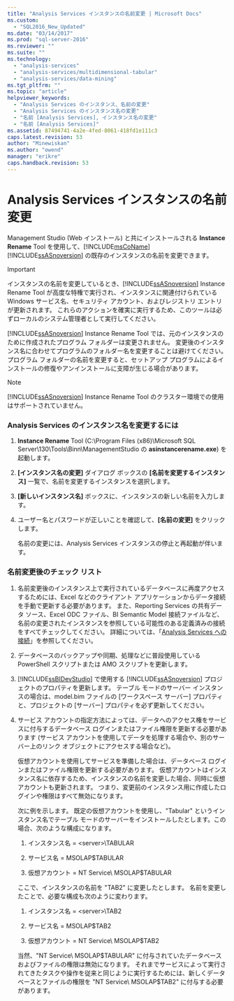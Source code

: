 ```yaml
---
title: "Analysis Services インスタンスの名前変更 | Microsoft Docs"
ms.custom: 
  - "SQL2016_New_Updated"
ms.date: "03/14/2017"
ms.prod: "sql-server-2016"
ms.reviewer: ""
ms.suite: ""
ms.technology: 
  - "analysis-services"
  - "analysis-services/multidimensional-tabular"
  - "analysis-services/data-mining"
ms.tgt_pltfrm: ""
ms.topic: "article"
helpviewer_keywords: 
  - "Analysis Services のインスタンス、名前の変更"
  - "Analysis Services のインスタンス名の変更"
  - "名前 [Analysis Services], インスタンス名の変更"
  - "名前 [Analysis Services]"
ms.assetid: 87494741-4a2e-4fed-8061-418fd1e111c3
caps.latest.revision: 53
author: "Minewiskan"
ms.author: "owend"
manager: "erikre"
caps.handback.revision: 53
---
```

# Analysis Services インスタンスの名前変更
  Management Studio (Web インストール) と共にインストールされる **Instance Rename** Tool を使用して、[!INCLUDE[msCoName](../../includes/msconame-md.md)] [!INCLUDE[ssASnoversion](../../includes/ssasnoversion-md.md)] の既存のインスタンスの名前を変更できます。  
  
> [!IMPORTANT]  
>  インスタンスの名前を変更しているとき、[!INCLUDE[ssASnoversion](../../includes/ssasnoversion-md.md)] Instance Rename Tool が高度な特権で実行され、インスタンスに関連付けられている Windows サービス名、セキュリティ アカウント、およびレジストリ エントリが更新されます。 これらのアクションを確実に実行するため、このツールは必ずローカルのシステム管理者として実行してください。  
  
 [!INCLUDE[ssASnoversion](../../includes/ssasnoversion-md.md)] Instance Rename Tool では、元のインスタンスのために作成されたプログラム フォルダーは変更されません。 変更後のインスタンス名に合わせてプログラムのフォルダー名を変更することは避けてください。 プログラム フォルダーの名前を変更すると、セットアップ プログラムによるインストールの修復やアンインストールに支障が生じる場合があります。  
  
> [!NOTE]  
>  [!INCLUDE[ssASnoversion](../../includes/ssasnoversion-md.md)] Instance Rename Tool のクラスター環境での使用はサポートされていません。  
  
### Analysis Services のインスタンス名を変更するには  
  
1.  **Instance Rename** Tool (C:\Program Files (x86)\Microsoft SQL Server\130\Tools\Binn\ManagementStudio の **asinstancerename.exe**) を起動します。  
  
2.  **[インスタンス名の変更]** ダイアログ ボックスの **[名前を変更するインスタンス]** 一覧で、名前を変更するインスタンスを選択します。  
  
3.  **[新しいインスタンス名]** ボックスに、インスタンスの新しい名前を入力します。  
  
4.  ユーザー名とパスワードが正しいことを確認して、**[名前の変更]** をクリックします。  
  
     名前の変更には、Analysis Services インスタンスの停止と再起動が伴います。  
  
### 名前変更後のチェック リスト  
  
1.  名前変更後のインスタンス上で実行されているデータベースに再度アクセスするためには、Excel などのクライアント アプリケーションからデータ接続を手動で更新する必要があります。 また、Reporting Services の共有データ ソース、Excel ODC ファイル、BI Semantic Model 接続ファイルなど、名前の変更されたインスタンスを参照している可能性のある定義済みの接続をすべてチェックしてください。 詳細については、「[Analysis Services への接続](../../analysis-services/instances/connect-to-analysis-services.md)」を参照してください。  
  
2.  データベースのバックアップや同期、処理などに普段使用している PowerShell スクリプトまたは AMO スクリプトを更新します。  
  
3.  [!INCLUDE[ssBIDevStudio](../../includes/ssbidevstudio-md.md)] で使用する [!INCLUDE[ssASnoversion](../../includes/ssasnoversion-md.md)] プロジェクトのプロパティを更新します。 テーブル モードのサーバー インスタンスの場合は、model.bim ファイルの [ワークスペース サーバー] プロパティと、プロジェクトの [サーバー] プロパティを必ず更新してください。  
  
4.  サービス アカウントの指定方法によっては、データへのアクセス権をサービスに付与するデータベース ログインまたはファイル権限を更新する必要があります (サービス アカウントを使用してデータを処理する場合や、別のサーバー上のリンク オブジェクトにアクセスする場合など)。  
  
     仮想アカウントを使用してサービスを準備した場合は、データベース ログインまたはファイル権限を更新する必要があります。 仮想アカウントはインスタンス名に依存するため、インスタンスの名前を変更した場合、同時に仮想アカウントも更新されます。 つまり、変更前のインスタンス用に作成したログインや権限はすべて無効になります。  
  
     次に例を示します。 既定の仮想アカウントを使用し、"Tabular" というインスタンス名でテーブル モードのサーバーをインストールしたとします。この場合、次のような構成になります。  
  
    1.  インスタンス名 = \<server>\TABULAR  
  
    2.  サービス名 = MSOLAP$TABULAR  
  
    3.  仮想アカウント = NT Service\ MSOLAP$TABULAR  
  
     ここで、インスタンスの名前を "TAB2" に変更したとします。 名前を変更したことで、必要な構成も次のように変わります。  
  
    1.  インスタンス名 = \<server>\TAB2  
  
    2.  サービス名 = MSOLAP$TAB2  
  
    3.  仮想アカウント = NT Service\ MSOLAP$TAB2  
  
     当然、"NT Service\ MSOLAP$TABULAR" に付与されていたデータベースおよびファイルの権限は無効になります。 それまでサービスによって実行されてきたタスクや操作を従来と同じように実行するためには、新しくデータベースとファイルの権限を "NT Service\ MSOLAP$TAB2" に付与する必要があります。  
  
  
